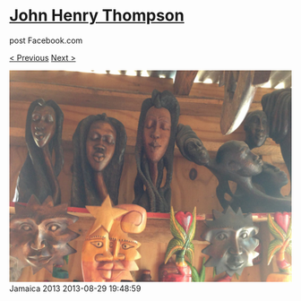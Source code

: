 # [John Henry Thompson](../README.md)
post Facebook.com

[< Previous](2013-08-29-11.md) [Next >](2013-08-29-13.md)

[![](../media/2013-08-29/Jamaica-2023.jpg)](../README.md)
Jamaica 2013
2013-08-29 19:48:59